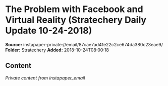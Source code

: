 # The Problem with Facebook and Virtual Reality (Stratechery Daily Update 10-24-2018)

**Source:** instapaper-private://email/87cae7ad41e22c2ce674da380c23eae9/
**Folder:** Stratechery
**Added:** 2018-10-24T08:00:18




## Content
*Private content from instapaper_email*

